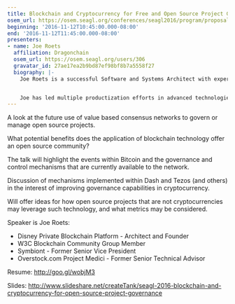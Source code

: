 ```yaml
---
title: Blockchain and Cryptocurrency for Free and Open Source Project Governance
osem_url: https://osem.seagl.org/conferences/seagl2016/program/proposals/121
beginning: '2016-11-12T10:45:00.000-08:00'
end: '2016-11-12T11:45:00.000-08:00'
presenters:
- name: Joe Roets
  affiliation: Dragonchain
  osem_url: https://osem.seagl.org/users/306
  gravatar_id: 27ae17ea2b9bd87ef98bf8b7a5558f27
  biography: |-
    Joe Roets is a successful Software and Systems Architect with experience as CIO, CTO, and Senior Vice President in many industries. For over 20 years at such companies as Disney, Lockheed Martin, Sprint, FBI, DoD, and createTank, he has spearheaded new technology groups and led software engineering teams both large and small.


    Joe has led multiple productization efforts in advanced technologies. At Disney, Joe founded and leads a team to explore and productize a blockchain and cryptocurrency platform. As project and software lead on the MPL mobile project, he directed the process from concept/funding  to a fully operational system, delivering a next generation mobile capability to consumers and 3rd party integrators. On the cloudGatherer and BoltWS projects, Joe successfully obtained angel funding and led technical teams to build a security focused product platform with which organizations deploy their services on a cloud-provider agnostic platform.
---
```


A look at the future use of value based consensus networks to govern or manage open source projects.

What potential benefits does the application of blockchain technology offer an open source community?

The talk will highlight the events within Bitcoin and the governance and control mechanisms that are currently available to the network.

Discussion of mechanisms implemented within Dash and Tezos (and others) in the interest of improving governance capabilities in cryptocurrency.

Will offer ideas for how open source projects that are not cryptocurrencies may leverage such technology, and what metrics may be considered.

Speaker is Joe Roets:
- Disney Private Blockchain Platform - Architect and Founder
- W3C Blockchain Community Group Member
- Symbiont - Former Senior Vice President
- Overstock.com Project Medici - Former Senior Technical Advisor

Resume: http://goo.gl/wobjM3

Slides: http://www.slideshare.net/createTank/seagl-2016-blockchain-and-cryptocurrency-for-open-source-project-governance
